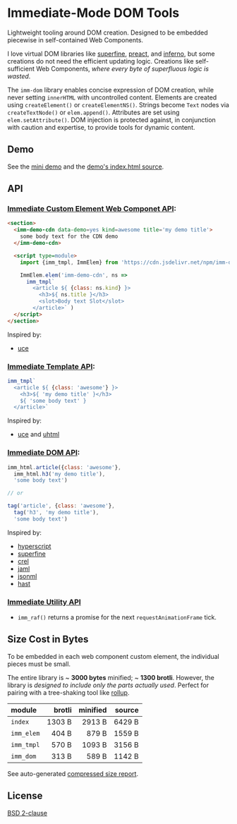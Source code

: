 # Immediate-Mode DOM Tools

Lightweight tooling around DOM creation.
Designed to be embedded piecewise in self-contained Web Components.

I love virtual DOM libraries like [superfine][], [preact][], and [inferno][],
but some creations do not need the efficient updating logic.
Creations like self-sufficient Web Components, *where every byte of superfluous logic is wasted*.

The `imm-dom` library enables concise expression of DOM creation,
while never setting `innerHTML` with uncontrolled content.
Elements are created using `createElement()` or `createElementNS()`.
Strings become `Text` nodes via `createTextNode()` or `elem.append()`.
Attributes are set using `elem.setAttribute()`.
DOM injection is protected against, in conjunction with caution and expertise, to provide tools for dynamic content.

 [superfine]: https://github.com/jorgebucaran/superfine#readme
 [preact]: https://preactjs.com/
 [inferno]: https://infernojs.org/
 [rollup]: https://rollupjs.org


## Demo

See the [mini demo](https://shanewholloway.github.io/js-imm-dom/) and the [demo's index.html source](index.html).


## API

### [Immediate Custom Element Web Componet API](docs/imm_elem.md):

```html
<section>
  <imm-demo-cdn data-demo=yes kind=awesome title='my demo title'>
    some body text for the CDN demo
  </imm-demo-cdn>

  <script type=module>
    import {imm_tmpl, ImmElem} from 'https://cdn.jsdelivr.net/npm/imm-dom@latest/esm/index.mjs'

    ImmElem.elem('imm-demo-cdn', ns =>
      imm_tmpl`
        <article ${ {class: ns.kind} }>
          <h3>${ ns.title }</h3>
          <slot>Body text Slot</slot>
        </article>` )
  </script>
</section>
```

Inspired by:
- [uce](https://github.com/WebReflection/uce#readme)


### [Immediate Template API](docs/imm_tmpl.md):

```javascript
imm_tmpl`
  <article ${ {class: 'awesome'} }>
    <h3>${ 'my demo title' }</h3>
    ${ 'some body text' }
  </article>`
```

Inspired by:
- [uce](https://github.com/WebReflection/uce#readme) and [uhtml](https://github.com/WebReflection/uhtml#readme)


### [Immediate DOM API](docs/imm_dom.md):

```javascript
imm_html.article({class: 'awesome'},
  imm_html.h3('my demo title'),
  'some body text')

// or

tag('article', {class: 'awesome'},
  tag('h3', 'my demo title'),
  'some body text')
```

Inspired by:
- [hyperscript](https://github.com/hyperhype/hyperscript#readme)
- [superfine][]
- [crel](https://github.com/KoryNunn/crel#readme)
- [jaml](https://github.com/edspencer/jaml#readme)
- [jsonml](http://www.jsonml.org)
- [hast](https://github.com/syntax-tree/hast#readme)


### [Immediate Utility API](docs/imm_utils.md)

- `imm_raf()` returns a promise for the next `requestAnimationFrame` tick.


## Size Cost in Bytes

To be embedded in each web component custom element,
the individual pieces must be small.

The entire library is ~ **3000 bytes** minified; ~ **1300 brotli**.
However, the library is _designed to include only the parts actually used_.
Perfect for pairing with a tree-shaking tool like [rollup][].

| module          |   brotli | minified |   source |
|:----------------|---------:|---------:|---------:|
| `index`         |   1303 B |   2913 B |   6429 B |
| `imm_elem`      |    404 B |    879 B |   1559 B |
| `imm_tmpl`      |    570 B |   1093 B |   3156 B |
| `imm_dom`       |    313 B |    589 B |   1142 B |

See auto-generated [compressed size report](./docs/compressed.md).

## License

[BSD 2-clause](LICENSE)

